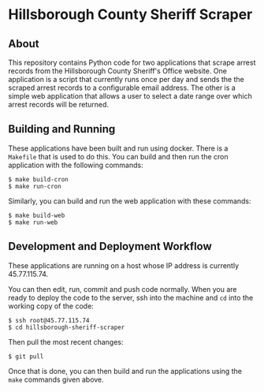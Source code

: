 # Hillsborough County Sheriff Scraper

## About

This repository contains Python code for two applications that scrape arrest
records from the Hillsborough County Sheriff's Office website.  One application
is a script that currently runs once per day and sends the the scraped arrest
records to a configurable email address.  The other is a simple web application
that allows a user to select a date range over which arrest records will be
returned.

## Building and Running

These applications have been built and run using docker.  There is a `Makefile`
that is used to do this.  You can build and then run the cron application with
the following commands:

    $ make build-cron
    $ make run-cron

Similarly, you can build and run the web application with these commands:

    $ make build-web
    $ make run-web

## Development and Deployment Workflow

These applications are running on a host whose IP address is currently
45.77.115.74. 

You can then edit, run, commit and push code normally.  When you are ready to
deploy the code to the server, ssh into the machine and `cd` into the working
copy of the code:

    $ ssh root@45.77.115.74
    $ cd hillsborough-sheriff-scraper

Then pull the most recent changes:

    $ git pull

Once that is done, you can then build and run the applications using the `make`
commands given above.
